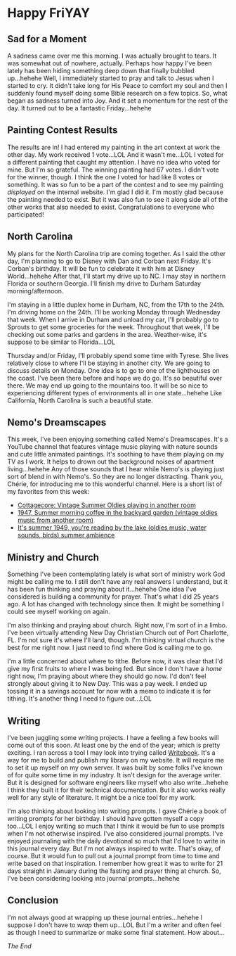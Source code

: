 # Happy FriYAY

## Sad for a Moment

A sadness came over me this morning. I was actually brought to tears. It was somewhat out of nowhere, actually. Perhaps how happy I've been lately has been hiding something deep down that finally bubbled up...hehehe Well, I immediately started to pray and talk to Jesus when I started to cry. It didn't take long for His Peace to comfort my soul and then I suddenly found myself doing some Bible research on a few topics. So, what began as sadness turned into Joy. And it set a momentum for the rest of the day. It turned out to be a fantastic Friday...hehehe

## Painting Contest Results

The results are in! I had entered my painting in the art context at work the other day. My work received 1 vote...LOL And it wasn't me...LOL I voted for a different painting that caught my attention. I have no idea who voted for mine. But I'm so grateful. The winning painting had 67 votes. I didn't vote for the winner, though. I think the one I voted for had like 8 votes or something. It was so fun to be a part of the contest and to see my painting *displayed* on the internal website. I'm glad I did it. I'm mostly glad because the painting needed to exist. But it was also fun to see it along side all of the other works that also needed to exist. Congratulations to everyone who participated!

## North Carolina

My plans for the North Carolina trip are coming together. As I said the other day, I'm planning to go to Disney with Dan and Corban next Friday. It's Corban's birthday. It will be fun to celebrate it with him at Disney World...hehehe After that, I'll start my drive up to NC. I may stay in northern Florida or southern Georgia. I'll finish my drive to Durham Saturday morning/afternoon.

I'm staying in a little duplex home in Durham, NC, from the 17th to the 24th. I'm driving home on the 24th. I'll be working Monday through Wednesday that week. When I arrive in Durham and unload my car, I'll probably go to Sprouts to get some groceries for the week. Throughout that week, I'll be checking out some parks and gardens in the area. Weather-wise, it's suppose to be similar to Florida...LOL

Thursday and/or Friday, I'll probably spend some time with Tyrese. She lives relatively close to where I'll be staying in another city. We are going to discuss details on Monday. One idea is to go to one of the lighthouses on the coast. I've been there before and hope we do go. It's so beautiful over there. We may end up going to the mountains too. It will be so nice to experiencing different types of environments all in one state...hehehe Like California, North Carolina is such a beautiful state.

## Nemo's Dreamscapes

This week, I've been enjoying something called Nemo's Dreamscapes. It's a YouTube channel that features vintage music playing with nature sounds and cute little animated paintings. It's soothing to have them playing on my TV as I work. It helps to drown out the background noises of apartment living...hehehe Any of those sounds that I hear while Nemo's is playing just sort of blend in with Nemo's. So they are no longer distracting. Thank you, Chérie, for introducing me to this wonderful channel. Here is a short list of my favorites from this week:

* [Cottagecore: Vintage Summer Oldies playing in another room](https://youtu.be/nAx1GZhO9_o?si=yZFGbKnIORaNDuvO)
* [1947, Summer morning coffee in the backyard garden (vintage oldies music from another room)](https://www.youtube.com/live/xH_EhLsB_Ic?si=tT5RwgnQ0KDVsfMz)
* [It's summer 1949, you're reading by the lake (oldies music, water sounds, birds) summer ambience](https://www.youtube.com/live/JNRUCPsN82M?si=HiJ-cl4mMg5a2PKV)

## Ministry and Church

Something I've been contemplating lately is what sort of ministry work God might be calling me to. I still don't have any real answers I understand, but it has been fun thinking and praying about it...hehehe One idea I've considered is building a community for prayer. That's what I did 25 years ago. A lot has changed with technology since then. It might be something I could see myself working on again.

I'm also thinking and praying about church. Right now, I'm sort of in a limbo. I've been virtually attending New Day Christian Church out of Port Charlotte, FL. I'm not sure it's where I'll land, though. I'm thinking virtual church is the best for me right now. I just need to find where God is calling me to go.

I'm a little concerned about where to tithe. Before now, it was clear that I'd give my first fruits to where I was being fed. But since I don't have a *home* right now, I'm praying about where they should go now. I'd don't feel strongly about giving it to New Day. This was a pay week. I ended up tossing it in a savings account for now with a memo to indicate it is for tithing. It's another thing I need to figure out...LOL

## Writing

I've been juggling some writing projects. I have a feeling a few books will come out of this soon. At least one by the end of the year; which is pretty exciting. I ran across a tool I may look into trying called [Writebook](https://once.com/writebook). It's a way for me to build and publish my library on my website. It will require me to set it up myself on my own server. It was built by some folks I've known of for quite some time in my industry. It isn't design for the average writer. But it is designed for software engineers like myself who also write...hehehe I think they built it for their technical documentation. But it also works really well for any style of literature. It might be a nice tool for my work.

I'm also thinking about looking into writing prompts. I gave Chérie a book of writing prompts for her birthday. I should have gotten myself a copy too...LOL I enjoy writing so much that I think it would be fun to use prompts when I'm not otherwise inspired. I've also considered journal prompts. I've enjoyed journaling with the daily devotional so much that I'd love to write in this journal every day. But I'm not always inspired to write. That's okay, of course. But it would fun to pull out a journal prompt from time to time and write based on that inspiration. I remember how great it was to write for 21 days straight in January during the fasting and prayer thing at church. So, I've been considering looking into journal prompts...hehehe

## Conclusion

I'm not always good at wrapping up these journal entries...hehehe I suppose I don't have to *wrap* them up...LOL But I'm a writer and often feel as though I need to summarize or make some final statement. How about...

*The End*